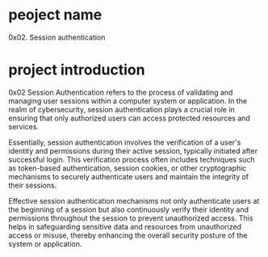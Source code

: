 # peoject name
0x02. Session authentication

# project introduction
0x02 Session Authentication refers to the process of validating and managing user sessions within a computer system or application. In the realm of cybersecurity, session authentication plays a crucial role in ensuring that only authorized users can access protected resources and services.

Essentially, session authentication involves the verification of a user's identity and permissions during their active session, typically initiated after successful login. This verification process often includes techniques such as token-based authentication, session cookies, or other cryptographic mechanisms to securely authenticate users and maintain the integrity of their sessions.

Effective session authentication mechanisms not only authenticate users at the beginning of a session but also continuously verify their identity and permissions throughout the session to prevent unauthorized access. This helps in safeguarding sensitive data and resources from unauthorized access or misuse, thereby enhancing the overall security posture of the system or application.

